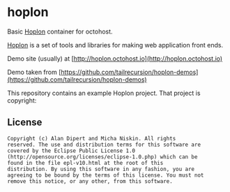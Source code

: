 hoplon
======

Basic [Hoplon](http://hoplon.io) container for octohost.

[Hoplon](https://github.com/tailrecursion/hoplon) is a set of tools and libraries for making web application front ends.

Demo site \(usually\) at [http://hoplon.octohost.io](http://hoplon.octohost.io)

Demo taken from [https://github.com/tailrecursion/hoplon-demos](https://github.com/tailrecursion/hoplon-demos)

This repository contains an example Hoplon project. That project is copyright:

## License

    Copyright (c) Alan Dipert and Micha Niskin. All rights
    reserved. The use and distribution terms for this software are
    covered by the Eclipse Public License 1.0
    (http://opensource.org/licenses/eclipse-1.0.php) which can be
    found in the file epl-v10.html at the root of this
    distribution. By using this software in any fashion, you are
    agreeing to be bound by the terms of this license. You must not
    remove this notice, or any other, from this software.
